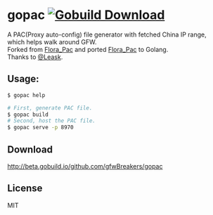 # gopac [![Gobuild Download](http://beta.gobuild.io/badge/github.com/gfwBreakers/gopac/download.png)](http://beta.gobuild.io/github.com/gfwBreakers/gopac)

A PAC(Proxy auto-config) file generator with fetched China IP range,   
which helps walk around GFW.   
Forked from [Flora_Pac][] and ported [Flora_Pac][] to Golang.   
Thanks to [@Leask](https://github.com/Leask).


## Usage:

```sh
$ gopac help
```

```sh
# First, generate PAC file.
$ gopac build
# Second, host the PAC file.
$ gopac serve -p 8970
```


## Download

http://beta.gobuild.io/github.com/gfwBreakers/gopac


## License

MIT


[Flora_Pac]: https://github.com/Leask/Flora_Pac
